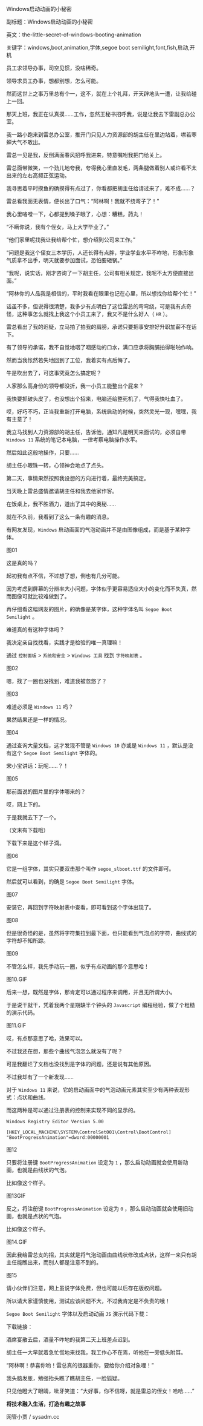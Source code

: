 Windows启动动画的小秘密

副标题：Windows启动动画的小秘密

英文：the-little-secret-of-windows-booting-animation

关键字：windows,boot,animation,字体,segoe boot semilight,font,fish,启动,开机



员工求领导办事，司空见惯，没啥稀奇。

领导求员工办事，想都别想，怎么可能。

然而这世上之事万里总有个一，这不，就在上个礼拜，开天辟地头一遭，让我给碰上一回。



那天上班，我正在认真摸……工作，忽然王秘书招呼我，说是让我去下雷副总办公室。

我一路小跑来到雷总办公室，推开门只见人力资源部的胡主任在里边站着，噤若寒蝉大气不敢出。

雷总一见是我，反倒满面春风招呼我进来，特意嘱咐我把门给关上。



雷总面带微笑，一个劲儿地夸我，夸得我心里直发毛，两条腿做着别人或许看不太出来的左右高频正弦运动。

我寻思着平时摸鱼的确摸得有点过了，你看都把胡主任给请过来了，难不成……？

雷总看我面无表情，便长出了口气：“阿林啊！我就不绕弯子了！”

我心里咯噔一下，心都提到嗓子眼了，心想：糟糕，药丸！



“不瞒你说，我有个侄女，马上大学毕业了。”

“他们家里呢找我让我给帮个忙，想介绍到公司来工作。”

“问题是我这个侄女三本学历，人还长得有点胖，学业学业水平不咋地，形象形象气质拿不出手，明天就要参加面试，恐怕要砸锅。”

“我呢，说实话，刚才咨询了一下胡主任，公司有相关规定，我呢不太方便直接出面。”

“阿林你的人品我是相信的，平时我看在眼里也记在心里，所以想找你给帮个忙！”



话虽不多，但说得很清楚，我多少有点明白了这位雷总的弯弯绕，可是我有点奇怪，这种事怎么就找上我这个小员工来了，我又不是什么好人（ `HR` ）。

雷总看出了我的迟疑，立马拍了拍我的肩膀，承诺只要把事安排好升职加薪不在话下。

有了领导的承诺，我不自觉地咽了咽感动的口水，满口应承将胸脯拍得啪啪作响。



然而当我怅然若失地回到了工位，我着实有点后悔了。

牛是吹出去了，可这事究竟怎么搞定呢？

人家那么高身份的领导都没折，我一小员工能整出个屁来？

我快要抓破头皮了，也没想出个招来，电脑还给整死机了，气得我快吐血了。

哎，好巧不巧，正当我重新打开电脑，系统启动的时候，突然灵光一现，嘿嘿，我有主意了！



我立马找到人力资源部的胡主任，告诉他，通知凡是明天来面试的，必须自带 `Windows 11` 系统的笔记本电脑，一律考察电脑操作水平。

然后如此这般地操作，只要……

胡主任小眼珠一转，心领神会地点了点头。



第二天，事情果然按照我设想的方向进行着，最终完美搞定。

当天晚上雷总盛情邀请胡主任和我去他家作客。

在饭桌上，我不胜酒力，道出了其中的奥秘……



就在不久前，我看到了这么一条有趣的消息。

有网友发现，`Windows` 启动画面的气泡动画并不是由图像组成，而是基于某种字体。

图01



这是真的吗？

起初我有点不信，不过想了想，倒也有几分可能。

因为考虑到屏幕的分辨率大小问题，字体似乎更容易适应大小的变化而不失真，然而图像可就比较难做到了。

再仔细看这幅网友的图片，的确像是某字体，这种字体名叫 `Segoe Boot Semilight` 。

难道真的有这种字体吗？

我决定亲自找找看，实践才是检验的唯一真理嘛！



通过 `控制面板` > `系统和安全` > `Windows 工具` 找到 `字符映射表` 。

图02



嗯，找了一圈也没找到，难道我被忽悠了？

图03



难道必须是 `Windows 11` 吗？

果然结果还是一样的情况。

图04



通过查询大量文档，这才发现不管是 `Windows 10` 亦或是 `Windows 11` ，默认是没有这个 `Segoe Boot Semilight` 字体的。

宋小宝讲话：玩呢……？！

图05



那前面说的图片里的字体哪来的？

哎，网上下的。

于是我就去下了一个。

（文末有下载哦）



下载下来是这个样子滴。

图06



它是一组字体，其实只要双击那个叫作 `segoe_slboot.ttf` 的文件即可。

然后就可以看到，的确是 `Segoe Boot Semilight` 字体。

图07



安装它，再回到字符映射表中查看，即可看到这个字体出现了。

图08



但是很奇怪的是，虽然将字符集拉到最下面，也只能看到气泡点的字符，曲线式的字符却不知所踪。

图09



不管怎么样，我先手动玩一圈，似乎有点动画的那个意思哈！

图10.GIF



后来一想，既然是字体，那肯定可以通过程序来调用，并且无所谓大小。

于是说干就干，凭着我两个星期缺半个钟头的 `Javascript` 编程经验，做了个粗糙的演示代码。

图11.GIF



哎，有点那意思了哈，效果可以。

不过我还在想，那些个曲线气泡怎么就没有了呢？

可是我翻烂了文档也没找到是字体的问题，还是说有其他原因。

不过我却有了一个新发现……



对于 `Windows 11` 来说，它的启动画面中的气泡动画元素其实至少有两种表现形式：点状和曲线。

而这两种是可以通过注册表的控制来实现不同的显示的。

```
Windows Registry Editor Version 5.00

[HKEY_LOCAL_MACHINE\SYSTEM\ControlSet001\Control\BootControl]
"BootProgressAnimation"=dword:00000001
```

图12



只要将注册键 `BootProgressAnimation` 设定为 `1` ，那么启动动画就会使用新动画，也就是曲线状的气泡。

比如像这个样子。

图13GIF



反之，将注册键 `BootProgressAnimation` 设定为 `0` ，那么启动动画就会使用旧动画，也就是点状的气泡。

比如像这个样子。

图14.GIF



因此我给雷总支的招，其实就是将气泡动画由曲线状修改成点状，这样一来只有胡主任能瞧出来，而别人都是注意不到的。

图15



请小伙伴们注意，网上虽说字体免费，但也可能以后存在版权问题。

所以请大家谨慎使用，测试应该问题不大，不过我肯定是不负责的哦！



`Segoe Boot Semilight` 字体以及启动动画 `JS` 演示代码下载：

下载链接：



酒席宴散去后，酒量不咋地的我第二天上班差点迟到。

胡主任一大早就着急忙慌地来找我，我工作心不在焉，听他在一旁低头附耳。

“阿林啊！恭喜你哟！雷总真的很器重你，要给你介绍对象哩！”

我头脑发胀，勉强抬头瞧了瞧胡主任，一脸狐疑。

只见他瞪大了眼睛，呲牙笑道：“大好事，你不信呀，就是雷总的侄女！哈哈……”





**将技术融入生活，打造有趣之故事**

网管小贾 / sysadm.cc

